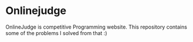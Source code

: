 # Onlinejudge
OnlineJudge is competitive Programming website. This repository contains some of the problems I solved from that :)
